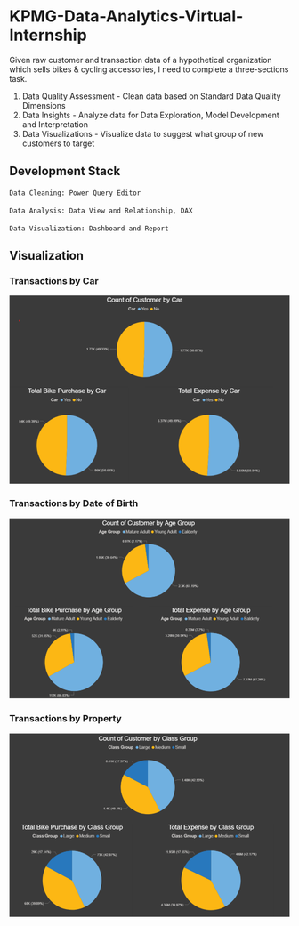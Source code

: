 # KPMG-Data-Analytics-Virtual-Internship
Given raw customer and transaction data of a hypothetical organization which sells bikes & cycling accessories, I need to complete a three-sections task.
1. Data Quality Assessment - Clean data based on Standard Data Quality Dimensions
2. Data Insights - Analyze data for Data Exploration, Model Development and Interpretation
3. Data Visualizations - Visualize data to suggest what group of new customers to target


## Development Stack
```
Data Cleaning: Power Query Editor

Data Analysis: Data View and Relationship, DAX

Data Visualization: Dashboard and Report 
```


## Visualization

### Transactions by Car
![Transactions by Car](https://github.com/Yrh7383111/KPMG-Data-Analytics-Virtual-Internship/blob/master/Visualizations/Transactions%20by%20Car.png)

### Transactions by Date of Birth
![Transactions by Date of Birth](https://github.com/Yrh7383111/KPMG-Data-Analytics-Virtual-Internship/blob/master/Visualizations/Transactions%20by%20DOB.png)

### Transactions by Property
![Transactions by Property](https://github.com/Yrh7383111/KPMG-Data-Analytics-Virtual-Internship/blob/master/Visualizations/Transactions%20by%20Property.png)

